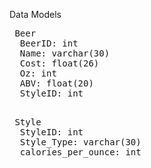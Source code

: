Data Models

<pre>
 Beer
  BeerID: int
  Name: varchar(30)
  Cost: float(26)
  Oz: int
  ABV: float(20)
  StyleID: int
</pre>

<pre>  
 Style
  StyleID: int
  Style_Type: varchar(30)
  calories_per_ounce: int
  
</pre>
